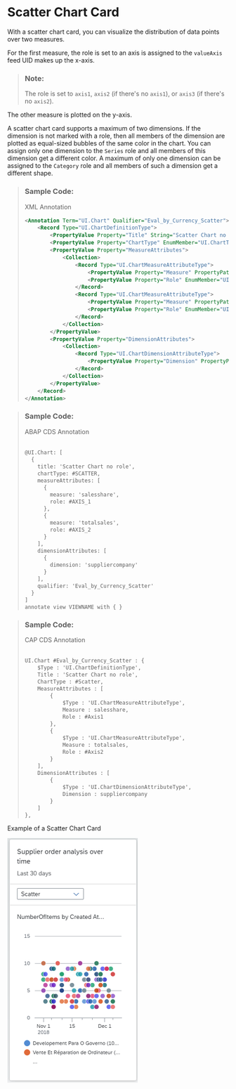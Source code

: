 <!-- loio7471c1f3a8ed4f6db2401246edbb573f -->

# Scatter Chart Card

With a scatter chart card, you can visualize the distribution of data points over two measures.



For the first measure, the role is set to an axis is assigned to the `valueAxis` feed UID makes up the x-axis.

> ### Note:  
> The role is set to `axis1`, `axis2` \(if there's no `axis1`\), or `axis3` \(if there's no `axis2`\).

The other measure is plotted on the y-axis.

A scatter chart card supports a maximum of two dimensions. If the dimension is not marked with a role, then all members of the dimension are plotted as equal-sized bubbles of the same color in the chart. You can assign only one dimension to the `Series` role and all members of this dimension get a different color. A maximum of only one dimension can be assigned to the `Category` role and all members of such a dimension get a different shape.

> ### Sample Code:  
> XML Annotation
> 
> ```xml
> <Annotation Term="UI.Chart" Qualifier="Eval_by_Currency_Scatter">
>     <Record Type="UI.ChartDefinitionType">
>         <PropertyValue Property="Title" String="Scatter Chart no role" />
>         <PropertyValue Property="ChartType" EnumMember="UI.ChartType/Scatter" />
>         <PropertyValue Property="MeasureAttributes">
>             <Collection>
>                 <Record Type="UI.ChartMeasureAttributeType">
>                     <PropertyValue Property="Measure" PropertyPath="salesshare" />
>                     <PropertyValue Property="Role" EnumMember="UI.ChartMeasureRoleType/Axis1" />
>                 </Record>
>                 <Record Type="UI.ChartMeasureAttributeType">
>                     <PropertyValue Property="Measure" PropertyPath="totalsales" />
>                     <PropertyValue Property="Role" EnumMember="UI.ChartMeasureRoleType/Axis2" />
>                 </Record>
>             </Collection>
>         </PropertyValue>
>         <PropertyValue Property="DimensionAttributes">
>             <Collection>
>                 <Record Type="UI.ChartDimensionAttributeType">
>                     <PropertyValue Property="Dimension" PropertyPath="suppliercompany" />
>                 </Record>
>             </Collection>
>         </PropertyValue>
>     </Record>
> </Annotation>
> ```

> ### Sample Code:  
> ABAP CDS Annotation
> 
> ```
> 
> @UI.Chart: [
>   {
>     title: 'Scatter Chart no role',
>     chartType: #SCATTER,
>     measureAttributes: [
>       {
>         measure: 'salesshare',
>         role: #AXIS_1
>       },
>       {
>         measure: 'totalsales',
>         role: #AXIS_2
>       }
>     ],
>     dimensionAttributes: [
>       {
>         dimension: 'suppliercompany'
>       }
>     ],
>     qualifier: 'Eval_by_Currency_Scatter'
>   }
> ]
> annotate view VIEWNAME with { }
> 
> ```

> ### Sample Code:  
> CAP CDS Annotation
> 
> ```
> 
> UI.Chart #Eval_by_Currency_Scatter : {
>     $Type : 'UI.ChartDefinitionType',
>     Title : 'Scatter Chart no role',
>     ChartType : #Scatter,
>     MeasureAttributes : [
>         {
>             $Type : 'UI.ChartMeasureAttributeType',
>             Measure : salesshare,
>             Role : #Axis1
>         },
>         {
>             $Type : 'UI.ChartMeasureAttributeType',
>             Measure : totalsales,
>             Role : #Axis2
>         }
>     ],
>     DimensionAttributes : [
>         {
>             $Type : 'UI.ChartDimensionAttributeType',
>             Dimension : suppliercompany
>         }
>     ]
> },
> 
> ```

   
  
<a name="loio7471c1f3a8ed4f6db2401246edbb573f__fig_tqs_wlz_y4b"/>Example of a Scatter Chart Card

 ![](../01_Whats-New/images/Whats_New_140_OVP_Scatter_Chart_f264ec1.png "Example of a Scatter Chart Card") 

